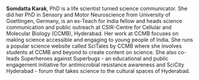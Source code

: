<b>Somdatta Karak</b>, PhD is a life scientist turned science communicator. She did her PhD in Sensory and Motor Neuroscience from University of Goettingen, Germany, is an ex-Teach for India fellow and heads science communication and public outreach at CSIR-Centre for Cellular and Molecular Biology (CCMB), Hyderabad. Her work at CCMB focuses on making science accessible and engaging to young people of India. She runs a popular science website called SciTales by CCMB where she involves students at CCMB and beyond to create content on science. She also co-leads Superheroes against Superbugs - an educational and public engagement initiative for antimicrobial resistance awareness and SciCity Hyderabad - forum that takes science to the cultural spaces of Hyderabad.

